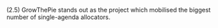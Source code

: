 
(2.5) GrowThePie stands out as the project which mobilised the biggest number of single-agenda allocators.